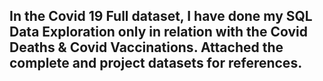 ## In the Covid 19 Full dataset, I have done my SQL Data Exploration only in relation with the Covid Deaths & Covid Vaccinations. Attached the complete and project datasets for references.

